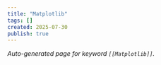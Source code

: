 ```yaml
---
title: "Matplotlib"
tags: []
created: 2025-07-30
publish: true
---
```


_Auto-generated page for keyword `[[Matplotlib]]`._
